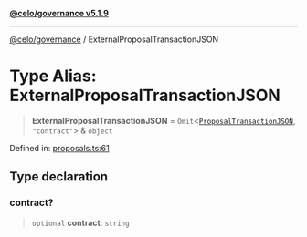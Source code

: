 [**@celo/governance v5.1.9**](../README.md)

***

[@celo/governance](../README.md) / ExternalProposalTransactionJSON

# Type Alias: ExternalProposalTransactionJSON

> **ExternalProposalTransactionJSON** = `Omit`\<[`ProposalTransactionJSON`](../interfaces/ProposalTransactionJSON.md), `"contract"`\> & `object`

Defined in: [proposals.ts:61](https://github.com/celo-org/developer-tooling/blob/master/packages/sdk/governance/src/proposals.ts#L61)

## Type declaration

### contract?

> `optional` **contract**: `string`
